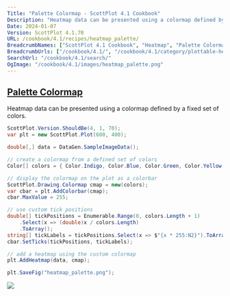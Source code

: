 ```yaml
---
Title: "Palette Colormap - ScottPlot 4.1 Cookbook"
Description: "Heatmap data can be presented using a colormap defined by a fixed set of colors."
Date: 2024-01-07
Version: ScottPlot 4.1.70
URL: /cookbook/4.1/recipes/heatmap_palette/
BreadcrumbNames: ["ScottPlot 4.1 Cookbook", "Heatmap", "Palette Colormap"]
BreadcrumbUrls: ["/cookbook/4.1/", "/cookbook/4.1/category/plottable-heatmap", "/cookbook/4.1/recipes/heatmap_palette/"]
SearchUrl: "/cookbook/4.1/search/"
OgImage: "/cookbook/4.1/images/heatmap_palette.png"
---
```


<h2><a id='palette-colormap' href='/cookbook/4.1/recipes/heatmap_palette/'>Palette Colormap</a></h2>

Heatmap data can be presented using a colormap defined by a fixed set of colors.

```cs
ScottPlot.Version.ShouldBe(4, 1, 70);
var plt = new ScottPlot.Plot(600, 400);

double[,] data = DataGen.SampleImageData();

// create a colormap from a defined set of colors
Color[] colors = { Color.Indigo, Color.Blue, Color.Green, Color.Yellow, Color.Orange, Color.Red, };

// display the colormap on the plot as a colorbar
ScottPlot.Drawing.Colormap cmap = new(colors);
var cbar = plt.AddColorbar(cmap);
cbar.MaxValue = 255;

// use custom tick positions
double[] tickPositions = Enumerable.Range(0, colors.Length + 1)
    .Select(x => (double)x / colors.Length)
    .ToArray();
string[] tickLabels = tickPositions.Select(x => $"{x * 255:N2}").ToArray();
cbar.SetTicks(tickPositions, tickLabels);

// add a heatmap using the custom colormap
plt.AddHeatmap(data, cmap);

plt.SaveFig("heatmap_palette.png");
```

<img src='../../images/heatmap_palette.png' class='d-block mx-auto my-5' />



